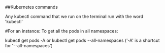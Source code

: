 ##Kubernetes commands 

Any kubectl command that we run on the terminal run with the word 'kubectl'

#For an instance:
To get all the pods in all namespaces:

kubectl get pods -A or kubectl get pods --all-namespaces ('-A' is a shortcut for '--all-namespaces')


